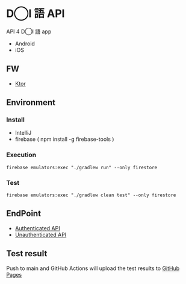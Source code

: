 # D◯I 語 API

API 4 D◯I 語 app

- Android
- iOS

## FW

- [Ktor](https://ktor.io/)

## Environment

### Install

- IntelliJ
- firebase ( npm install -g firebase-tools )

### Execution

```
firebase emulators:exec "./gradlew run" --only firestore
```

### Test

```
firebase emulators:exec "./gradlew clean test" --only firestore
```

## EndPoint

- [Authenticated API](/doc/AuthenticatedAPI.md)
- [Unauthenticated API](/doc/UnauthenticatedAPI.md)

## Test result

Push to main and GitHub Actions will upload the test results to [GitHub Pages](https://bvlion.github.io/DAIgoAPI/index.html)
